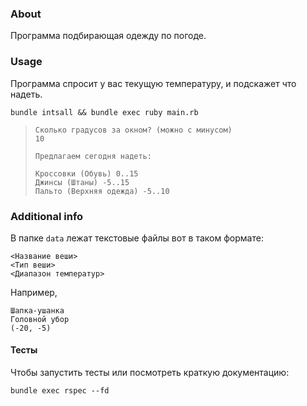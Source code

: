 ### About
Программа подбирающая одежду по погоде.

### Usage
Программа спросит у вас текущую температуру, и подскажет что надеть.
```
bundle intsall && bundle exec ruby main.rb
```

> ```
> Сколько градусов за окном? (можно с минусом)
> 10
>
> Предлагаем сегодня надеть:
>
> Кроссовки (Обувь) 0..15
> Джинсы (Штаны) -5..15
> Пальто (Верхняя одежда) -5..10
> ```
### Additional info

В папке `data` лежат текстовые файлы вот в таком формате:
```
<Название веши>
<Тип веши>
<Диапазон температур>
```
Например,
```
Шапка-ушанка
Головной убор
(-20, -5)
```
#### Тесты
Чтобы запустить тесты или посмотреть краткую документацию:
```
bundle exec rspec --fd
```

